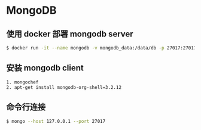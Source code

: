 # MongoDB

## 使用 docker 部署 mongodb server

```sh
$ docker run -it --name mongodb -v mongodb_data:/data/db -p 27017:27017 -d mongo
```

## 安装 mongodb client

```
1. mongochef
2. apt-get install mongodb-org-shell=3.2.12
```

## 命令行连接

```sh
$ mongo --host 127.0.0.1 --port 27017
```
